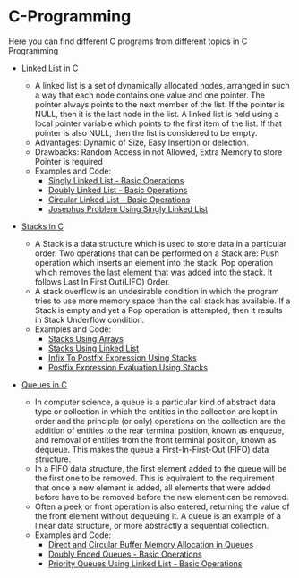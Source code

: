 # C-Programming

Here you can find different C programs from different topics in C Programming

- [Linked List in C](Linked_List_in_C/)
  - A linked list is a set of dynamically allocated nodes, arranged in such a way that each node contains one value and one pointer. The pointer always points to the next member of the list. If the pointer is NULL, then it is the last node in the list.
A linked list is held using a local pointer variable which points to the first item of the list. If that pointer is also NULL, then the list is considered to be empty.
  - Advantages: Dynamic of Size, Easy Insertion or delection.
  - Drawbacks: Random Access in not Allowed, Extra Memory to store Pointer is required
  - Examples and Code: 
    - [Singly Linked List - Basic Operations](Linked_List_in_C/SinglyLinkedList_BasicOperations.c/)
    - [Doubly Linked List - Basic Operations](Linked_List_in_C/DoublyLinkedList_BasicOperations.c/)
    - [Circular Linked List - Basic Operations](Linked_List_in_C/CircularLinkedList_BasicOperation.c/)
    - [Josephus Problem Using Singly Linked List](Linked_List_in_C/JosephusProblemUsingSinglyLinkedList.c/)

- [Stacks in C](Stacks_in_C/)
  - A Stack is a data structure which is used to store data in a particular order. Two operations that can be performed on a Stack are: Push operation which inserts an element into the stack. Pop operation which removes the last element that was added into the stack. It follows Last In First Out(LIFO) Order.
  - A stack overflow is an undesirable condition in which the program tries to use more memory space than the call stack has available. If a Stack is empty and yet a Pop operation is attempted, then it results in Stack Underflow condition.
  - Examples and Code:
    - [Stacks Using Arrays](Stacks_in_C/StacksUsingArrays.c/)
    - [Stacks Using Linked List](Stacks_in_C/StacksUsingLinkedList.c/)
    - [Infix To Postfix Expression Using Stacks](Stacks_in_C/InfixToPostfixUsingStacks.c/)
    - [Postfix Expression Evaluation Using Stacks](Stacks_in_C/PostfixEvaluationUsingStacks.c/)
    
 - [Queues in C](Queues_In_C/)
   - In computer science, a queue is a particular kind of abstract data type or collection in which the entities in the collection are kept in order and the principle (or only) operations on the collection are the addition of entities to the rear terminal position, known as enqueue, and removal of entities from the front terminal position, known as dequeue. This makes the queue a First-In-First-Out (FIFO) data structure. 
   - In a FIFO data structure, the first element added to the queue will be the first one to be removed. This is equivalent to the requirement that once a new element is added, all elements that were added before have to be removed before the new element can be removed.
   - Often a peek or front operation is also entered, returning the value of the front element without dequeuing it. A queue is an example of a linear data structure, or more abstractly a sequential collection.
   - Examples and Code:
     - [Direct and Circular Buffer Memory Allocation in Queues](Queues_In_C/NormalAndCircularBuffer_BasicOperations.c/)
     - [Doubly Ended Queues - Basic Operations](Queues_In_C/DoubleEndedQueue_BasicOperation.c/)
     - [Priority Queues Using Linked List - Basic Operations](Queues_In_C/PriorityQueuesUsingLinkedList_BasicOperations.c/)
